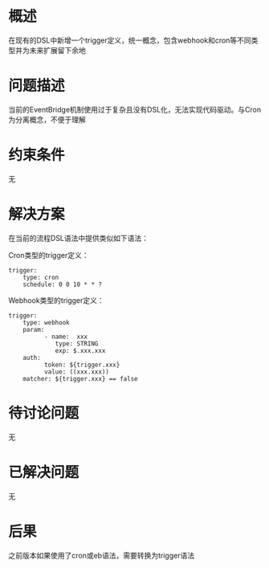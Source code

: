 

# 概述

在现有的DSL中新增一个trigger定义，统一概念，包含webhook和cron等不同类型并为未来扩展留下余地

# 问题描述

当前的EventBridge机制使用过于复杂且没有DSL化，无法实现代码驱动。与Cron为分离概念，不便于理解

# 约束条件

无

# 解决方案

在当前的流程DSL语法中提供类似如下语法：

Cron类型的trigger定义：
```
trigger:
    type: cron
    schedule: 0 0 10 * * ?
```

Webhook类型的trigger定义：
```
trigger:
    type: webhook
    param:
          - name:  xxx
             type: STRING
             exp: $.xxx.xxx
    auth: 
          token: ${trigger.xxx}
          value: ((xxx.xxx))
    matcher: ${trigger.xxx} == false
```


# 待讨论问题

无

# 已解决问题

无

# 后果

之前版本如果使用了cron或eb语法，需要转换为trigger语法
